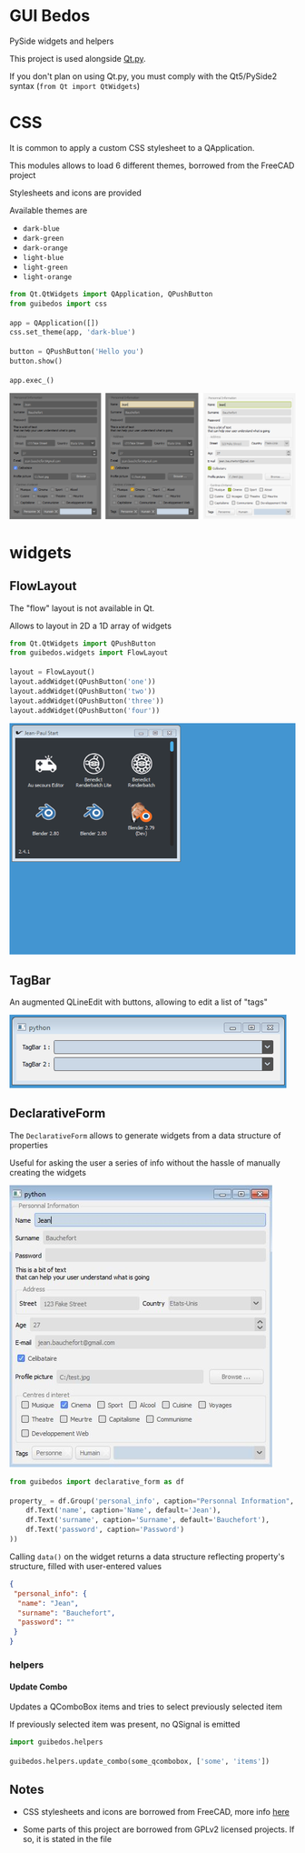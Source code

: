 # GUI Bedos

PySide widgets and helpers

This project is used alongside [Qt.py](https://github.com/mottosso/Qt.py).

If you don't plan on using Qt.py, you must comply with the Qt5/PySide2 syntax (`from Qt import QtWidgets`) 

# CSS

It is common to apply a custom CSS stylesheet to a QApplication.

This modules allows to load 6 different themes, borrowed from the FreeCAD project

Stylesheets and icons are provided

Available themes are

- `dark-blue`
- `dark-green`
- `dark-orange`
- `light-blue`
- `light-green`
- `light-orange`

````python
from Qt.QtWidgets import QApplication, QPushButton
from guibedos import css

app = QApplication([])
css.set_theme(app, 'dark-blue')

button = QPushButton('Hello you')
button.show()

app.exec_()
````

![CSS Themes](doc/css-themes.png)

# widgets

## FlowLayout

The "flow" layout is not available in Qt.

Allows to layout in 2D a 1D array of widgets

````python
from Qt.QtWidgets import QPushButton
from guibedos.widgets import FlowLayout

layout = FlowLayout()
layout.addWidget(QPushButton('one'))
layout.addWidget(QPushButton('two'))
layout.addWidget(QPushButton('three'))
layout.addWidget(QPushButton('four'))
````

![Flow Layout](doc/flow-layout.gif)

## TagBar

An augmented QLineEdit with buttons, allowing to edit a list of "tags"

![TagBar](doc/tag-bar.gif)

## DeclarativeForm

The `DeclarativeForm` allows to generate widgets from a data structure of properties

Useful for asking the user a series of info without the hassle of manually creating the widgets

![DelarativeForm](doc/declarative-form.jpg)

````python
from guibedos import declarative_form as df

property_ = df.Group('personal_info', caption="Personnal Information", properties=(
    df.Text('name', caption='Name', default='Jean'),
    df.Text('surname', caption='Surname', default='Bauchefort'),
    df.Text('password', caption='Password')
))
````

Calling `data()` on the widget returns a data structure reflecting property's structure, filled with user-entered values

````json
{
 "personal_info": {
  "name": "Jean",
  "surname": "Bauchefort",
  "password": ""
 }
}
````

### helpers

#### Update Combo

Updates a QComboBox items and tries to select previously selected item

If previously selected item was present, no QSignal is emitted

````python
import guibedos.helpers

guibedos.helpers.update_combo(some_qcombobox, ['some', 'items'])
````

## Notes

- CSS stylesheets and icons are borrowed from FreeCAD, more info 
[here](https://github.com/FreeCAD/FreeCAD/tree/master/src/Gui/Stylesheets)

- Some parts of this project are borrowed from GPLv2 licensed projects. If so, it is stated in the file
